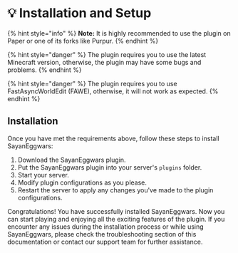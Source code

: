 # 💡 Installation and Setup

{% hint style="info" %}
**Note:** It is highly recommended to use the plugin on Paper or one of its forks like Purpur.
{% endhint %}

{% hint style="danger" %}
The plugin requires you to use the latest Minecraft version, otherwise, the plugin may have some bugs and problems.
{% endhint %}

{% hint style="danger" %}
The plugin requires you to use FastAsyncWorldEdit (FAWE), otherwise, it will not work as expected.
{% endhint %}

## Installation

Once you have met the requirements above, follow these steps to install SayanEggwars:

1. Download the SayanEggwars plugin.
2. Put the SayanEggwars plugin into your server's `plugins` folder.
3. Start your server.
4. Modify plugin configurations as you please.
5. Restart the server to apply any changes you've made to the plugin configurations.

Congratulations! You have successfully installed SayanEggwars. Now you can start playing and enjoying all the exciting features of the plugin. If you encounter any issues during the installation process or while using SayanEggwars, please check the troubleshooting section of this documentation or contact our support team for further assistance.
